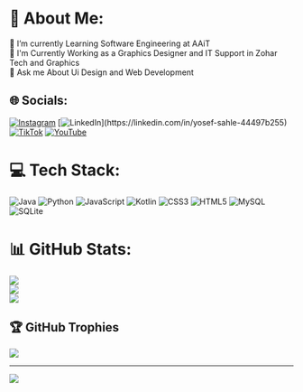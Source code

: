 # 💫 About Me:
🔭 I’m currently Learning Software Engineering at AAiT<br>📝 I'm Currently Working as a Graphics Designer and IT Support in Zohar Tech and Graphics<br>💬 Ask me About Ui Design and Web Development


## 🌐 Socials:
[![Instagram](https://img.shields.io/badge/Instagram-%23E4405F.svg?logo=Instagram&logoColor=white)](https://instagram.com/yosefsahle48) [![LinkedIn]([https://img.shields.io/badge/LinkedIn-%230077B5.svg?logo=linkedin&logoColor=white](https://www.linkedin.com/in/t-ageru13?utm_source=share&utm_campaign=share_via&utm_content=profile&utm_medium=android_app))](https://linkedin.com/in/yosef-sahle-44497b255) [![TikTok](https://img.shields.io/badge/TikTok-%23000000.svg?logo=TikTok&logoColor=white)](https://tiktok.com/@yosef_sahle) [![YouTube](https://img.shields.io/badge/YouTube-%23FF0000.svg?logo=YouTube&logoColor=white)](https://youtube.com/@UC8C2u2W01Y83zfL59PF0VdQ) 

# 💻 Tech Stack:
![Java](https://img.shields.io/badge/java-%23ED8B00.svg?style=for-the-badge&logo=java&logoColor=white) ![Python](https://img.shields.io/badge/python-3670A0?style=for-the-badge&logo=python&logoColor=ffdd54) ![JavaScript](https://img.shields.io/badge/javascript-%23323330.svg?style=for-the-badge&logo=javascript&logoColor=%23F7DF1E) ![Kotlin](https://img.shields.io/badge/kotlin-%230095D5.svg?style=for-the-badge&logo=kotlin&logoColor=white) ![CSS3](https://img.shields.io/badge/css3-%231572B6.svg?style=for-the-badge&logo=css3&logoColor=white) ![HTML5](https://img.shields.io/badge/html5-%23E34F26.svg?style=for-the-badge&logo=html5&logoColor=white) ![MySQL](https://img.shields.io/badge/mysql-%2300f.svg?style=for-the-badge&logo=mysql&logoColor=white) ![SQLite](https://img.shields.io/badge/sqlite-%2307405e.svg?style=for-the-badge&logo=sqlite&logoColor=white)
# 📊 GitHub Stats:
![](https://github-readme-stats.vercel.app/api?username=t-ageru24&theme=dark&hide_border=true&include_all_commits=true&count_private=true)<br/>
![](https://github-readme-streak-stats.herokuapp.com/?user=t-ageru24&theme=dark&hide_border=true)<br/>
![](https://github-readme-stats.vercel.app/api/top-langs/?username=t-ageru24&theme=dark&hide_border=true&include_all_commits=true&count_private=true&layout=compact)

## 🏆 GitHub Trophies
![](https://github-profile-trophy.vercel.app/?username=t-ageru24&theme=radical&no-frame=true&no-bg=false&margin-w=4)

---
[![](https://visitcount.itsvg.in/api?id=t-ageru24&icon=0&color=0)](https://visitcount.itsvg.in)

<!-- Proudly created with GPRM ( https://gprm.itsvg.in ) -->
